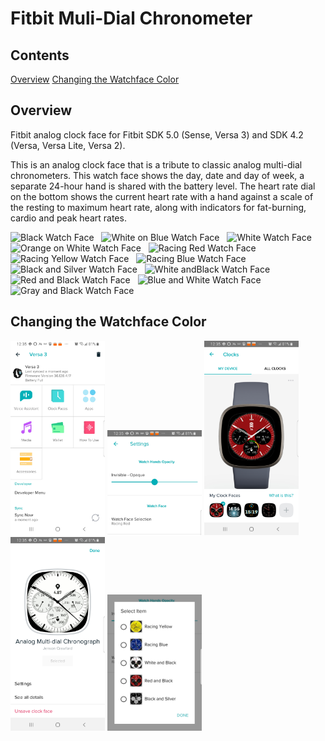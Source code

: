 # Fitbit Muli-Dial Chronometer

## Contents
[Overview](#overview)
[Changing the Watchface Color](#changing-the-watchface-color)

## Overview

Fitbit analog clock face for Fitbit SDK 5.0 (Sense, Versa 3) and SDK 4.2 (Versa, Versa Lite, Versa 2).

This is an analog clock face that is a tribute to classic analog
multi-dial chronometers. This watch face shows the day, date and day of week,
a separate 24-hour hand is shared with the battery level. The heart rate dial on the 
bottom shows the current heart rate with a hand against a scale of the resting to maximum
heart rate, along with indicators for fat-burning, cardio and peak heart rates.

<img src="./faceimages/BlackWatch.png" alt="Black Watch Face"
width="20%"> &nbsp;  <img src="./faceimages/WhiteOnBlueWatch.png" alt="White on Blue Watch Face"
width="20%"> &nbsp;  <img src="./faceimages/WhiteWatch.png" alt="White Watch Face"
width="20%"> &nbsp;  <img src="./faceimages/OrangeOnGreyWatch.png" alt="Orange on White Watch Face"
width="20%"> &nbsp;  <img src="./faceimages/RacingRedWatch.png" alt="Racing Red Watch Face"
width="20%"> &nbsp;  <img src="./faceimages/RacingYellowWatch.png" alt="Racing Yellow Watch Face"
width="20%"> &nbsp;  <img src="./faceimages/RacingBlueWatch.png" alt="Racing Blue Watch Face"
width="20%"> &nbsp;  <img src="./faceimages/BlackAndSilverWatch.png" alt="Black and Silver Watch Face"
width="20%"> &nbsp;  <img src="./faceimages/WhiteAndBlackWatch.png" alt="White andBlack Watch Face"
width="20%"> &nbsp;  <img src="./faceimages/RedAndBlackWatch.png" alt="Red and Black Watch Face"
width="20%"> &nbsp;  <img src="./faceimages/BlueAndWhiteWatch.png" alt="Blue and White Watch Face"
width="20%"> &nbsp;  <img src="./faceimages/GrayAndBlackWatch.png" alt="Gray and Black Watch Face"
width="20%"> &nbsp;

## Changing the Watchface Color
<img src="./images/Multi-Dial_Chronograph_My_Fitbit.jpg" width=30%/>
<img src="./images/Multi-Dial_Chronograph_Settings.jpg" width=30%/>
<img src="./images/Multi-Dial_Chronograph_My_Clock_Faces.jpg" width=30%/>
<img src="./images/Multi-Dial_Chronograph_Information_Page.jpg" width=30%/>
<img src="./images/Multi-Dial_Chronograph_Face_Selection.jpg" width=30%/>

